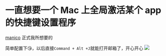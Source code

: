 # 一直想要一个 Mac 上全局激活某个 app 的快捷键设置程序

[manico](https://manico.im/) 正式我所想要的

简单配置下😘，以后直接`Command + Alt +J`就能打开邮箱了，开心开心
![](https://fudongdong-statics.oss-cn-beijing.aliyuncs.com/images/20220123/876aadac52dd4e36a129fa11421072b6.png?x-oss-process=image/resize,w_800/quality,q_80)


